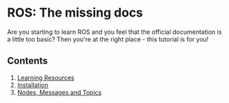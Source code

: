 # ROS: The missing docs

Are you starting to learn ROS and you feel that the official documentation is a little too basic? Then you're at the right place - this tutorial is for you!

## Contents

1. [Learning Resources](docs/resources.md)
2. [Installation](docs/installation.md)
3. [Nodes, Messages and Topics](docs/nodes_messages_topics.md)